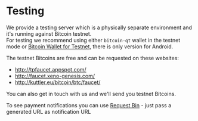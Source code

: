 # Testing

We provide a testing server which is a physically separate environment and it's running against Bitcoin testnet.  
For testing we recommend using either `bitcoin-qt` wallet in the testnet mode or [Bitcoin Wallet for Testnet](https://play.google.com/store/apps/details?id=de.schildbach.wallet_test&hl=en), there is only version for Android.  

The testnet Bitcoins are free and can be requested on these websites:  
* http://tpfaucet.appspot.com/
* http://faucet.xeno-genesis.com/
* http://kuttler.eu/bitcoin/btc/faucet/

You can also get in touch with us and we'll send you testnet Bitcoins.

To see payment notifications you can use [Request Bin](http://requestb.in/) - just pass a generated URL as notification URL
